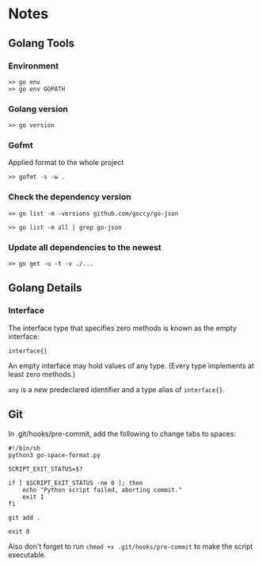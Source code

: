 # Notes

## Golang Tools
### Environment
```
>> go env
>> go env GOPATH
```

### Golang version
```
>> go version
```

### Gofmt
Applied format to the whole project
```
>> gofmt -s -w .
```

### Check the dependency version
```
>> go list -m -versions github.com/goccy/go-json

>> go list -m all | grep go-json
```

### Update all dependencies to the newest
```
>> go get -u -t -v ./...
```

## Golang Details
### Interface
The interface type that specifies zero methods is known as the empty interface:
```
interface{}
```
An empty interface may hold values of any type. (Every type implements at least zero methods.)

`any` is a new predeclared identifier and a type alias of `interface{}`.

## Git
In .git/hooks/pre-commit, add the following to change tabs to spaces:

```
#!/bin/sh
python3 go-space-format.py

SCRIPT_EXIT_STATUS=$?

if [ $SCRIPT_EXIT_STATUS -ne 0 ]; then
    echo "Python script failed, aborting commit."
    exit 1
fi

git add .

exit 0
```

Also don't forget to run `chmod +x .git/hooks/pre-commit` to make the script executable.
